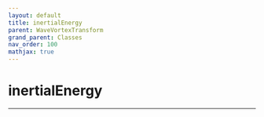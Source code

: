 ```yaml
---
layout: default
title: inertialEnergy
parent: WaveVortexTransform
grand_parent: Classes
nav_order: 100
mathjax: true
---
```


#  inertialEnergy




---


